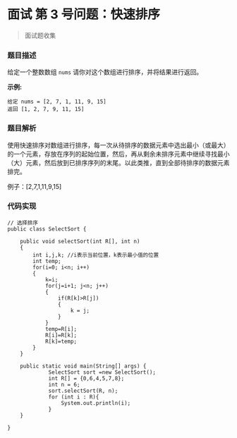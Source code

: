 # 面试 第 3 号问题：快速排序

> 面试题收集

### 题目描述

给定一个整数数组 `nums` 请你对这个数组进行排序，并将结果进行返回。

**示例:**

```
给定 nums = [2, 7, 1, 11, 9, 15]
返回 [1, 2, 7, 9, 11, 15]
```

### 题目解析

使用快速排序对数组进行排序，每一次从待排序的数据元素中选出最小（或最大）的一个元素，存放在序列的起始位置，然后，再从剩余未排序元素中继续寻找最小（大）元素，然后放到已排序序列的末尾。以此类推，直到全部待排序的数据元素排完。

例子：[2,7,1,11,9,15]



### 代码实现

```
// 选择排序
public class SelectSort {

	public void selectSort(int R[], int n)
	{
	    int i,j,k; //i表示当前位置，k表示最小值的位置
	    int temp;
	    for(i=0; i<n; i++)
	    {
	        k=i;
	        for(j=i+1; j<n; j++)
	        {
	            if(R[k]>R[j])
	            {
	                k = j;
	            }
	        }
	        temp=R[i];
	        R[i]=R[k];
	        R[k]=temp;
	    }
	}
	
	public static void main(String[] args) {
		     SelectSort sort =new SelectSort();
			 int R[] = {0,6,4,5,7,8};
			 int n = 6;
			 sort.selectSort(R, n);
			 for (int i : R){
				 System.out.println(i);
			 }	
	}

}
```





  
